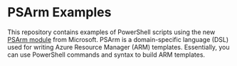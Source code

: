 # PSArm Examples
This repository contains examples of PowerShell scripts using the new [PSArm module](https://github.com/powershell/psarm) from Microsoft. PSArm is a domain-specific language (DSL) used for writing Azure Resource Manager (ARM) templates. Essentially, you can use PowerShell commands and syntax to build ARM templates.